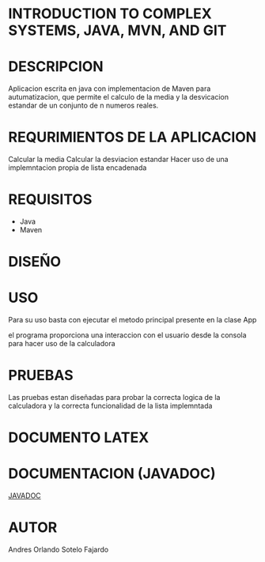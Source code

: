 # INTRODUCTION TO COMPLEX SYSTEMS, JAVA, MVN, AND GIT

# DESCRIPCION
Aplicacion escrita en java con implementacion de Maven para autumatizacion, que permite el calculo de la media y la desvicacion estandar de un conjunto de n numeros reales.

# REQURIMIENTOS DE LA APLICACION
Calcular la media
Calcular la desviacion estandar
Hacer uso de una implemntacion propia de lista encadenada


# REQUISITOS
- Java 
- Maven 

# DISEÑO

# USO
Para su uso basta con ejecutar el metodo principal presente en la clase App

el programa proporciona una interaccion con el usuario desde la consola para hacer uso de la calculadora 


# PRUEBAS
Las pruebas estan diseñadas para probar la correcta logica de la calculadora y la correcta funcionalidad de la lista implemntada


# DOCUMENTO LATEX

# DOCUMENTACION (JAVADOC)
[JAVADOC](https://github.com/aosfandres/Calculadora-arep/blob/main/JAVADOC.lnk)

# AUTOR
Andres Orlando Sotelo Fajardo 
